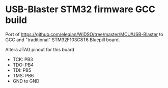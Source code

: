 USB-Blaster STM32 firmware GCC build
================================================

Port of https://github.com/eleqian/WiDSO/tree/master/MCU/USB-Blaster to GCC and "traditional" STM32F103C8T6 Bluepill board.

Altera JTAG pinout for this board
* TCK: PB3
* TDO: PB4
* TDI: PB5
* TMS: PB6
* GND to GND

